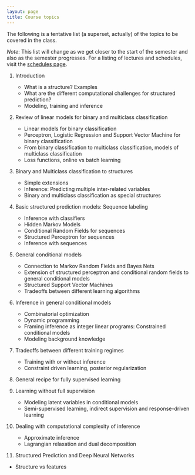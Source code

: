```yaml
---
layout: page
title: Course topics
---
```


The following is a tentative list (a superset, actually) of the topics
to be covered in the class. 

*Note*: This list will change as we get closer to the start of the
semester and also as the semester progresses. For a listing of
lectures and schedules, visit the
[schedules page]({{site.baseurl}}/lectures.html).

1. Introduction 
   - What is a structure? Examples
   - What are the different computational challenges for structured
     prediction?
   - Modeling, training and inference

2. Review of linear models for binary and multiclass
   classification 
   - Linear models for binary classification
   - Perceptron, Logistic Regression and Support Vector Machine for
     binary classification
   - From binary classification to multiclass classification,
     models of multiclass classification
   - Loss functions, online vs batch learning

3. Binary and Multiclass classification to structures
   - Simple extensions
   - Inference: Predicting multiple inter-related variables
   - Binary and multiclass classification as special structures

4. Basic structured prediction models: Sequence labeling
   - Inference with classifiers
   - Hidden Markov Models
   - Conditional Random Fields for sequences
   - Structured Perceptron for sequences
   - Inference with sequences

5. General conditional models
   - Connection to Markov Random Fields and Bayes Nets
   - Extension of structured perceptron and conditional random
     fields to general conditional models
   - Structured Support Vector Machines
   - Tradeoffs between different learning algorithms

6. Inference in general conditional models
   - Combinatorial optimization
   - Dynamic programming
   - Framing inference as integer linear programs: Constrained
     conditional models
   - Modeling background knowledge

7. Tradeoffs between different training regimes
   - Training with or without inference
   - Constraint driven learning, posterior regularization

8. General recipe for fully supervised learning

9. Learning without full supervision
   - Modeling latent variables in conditional models
   - Semi-supervised learning, indirect supervision and
     response-driven learning

10. Dealing with computational complexity of inference
    - Approximate inference
    - Lagrangian relaxation and dual decomposition

11. Structured Prediction and Deep Neural Networks 
   - Structure vs features
      
